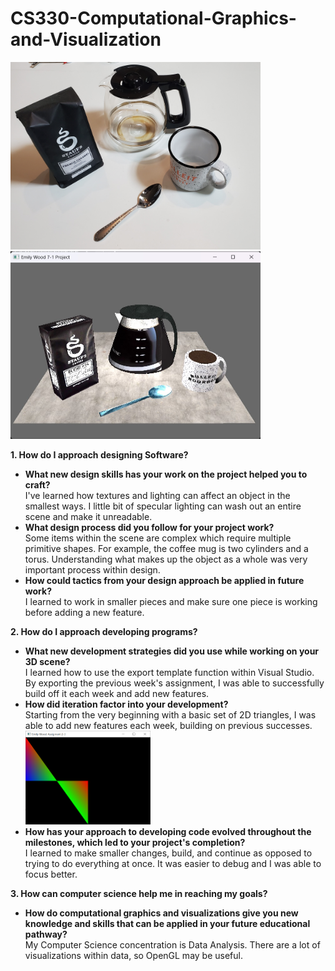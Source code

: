 # CS330-Computational-Graphics-and-Visualization

<img src="https://github.com/Emily-Wood7/CS330-Computational-Graphics-and-Visualization/blob/main/Module%207%20-%20Project/Proposed%20Scene.jpg" width="400" height="300">  <img src="https://github.com/Emily-Wood7/CS330-Computational-Graphics-and-Visualization/blob/main/Module%207%20-%20Project/Final%20Scene.jpg" width="400" height="300">

**1. How do I approach designing Software?**
   - **What new design skills has your work on the project helped you to craft?**
      <br>I've learned how textures and lighting can affect an object in the smallest ways.  I little bit of specular lighting can wash out an entire scene and make it unreadable.
   - **What design process did you follow for your project work?**
      <br>Some items within the scene are complex which require multiple primitive shapes.  For example, the coffee mug is two cylinders and a torus.  Understanding what makes up the object as a whole was very important process within design.
   - **How could tactics from your design approach be applied in future work?**
      <br>I learned to work in smaller pieces and make sure one piece is working before adding a new feature.

**2. How do I approach developing programs?**
   - **What new development strategies did you use while working on your 3D scene?**
      <br>I learned how to use the export template function within Visual Studio.  By exporting the previous week's assignment, I was able to successfully build off it each week and add new features.
   - **How did iteration factor into your development?**
      <br>Starting from the very beginning with a basic set of 2D triangles, I was able to add new features each week, building on previous successes.
      <br><img src="https://github.com/Emily-Wood7/CS330-Computational-Graphics-and-Visualization/blob/main/Module%202/2-3.png" width="200" height="150">
   - **How has your approach to developing code evolved throughout the milestones, which led to your project's completion?**
      <br>I learned to make smaller changes, build, and continue as opposed to trying to do everything at once.  It was easier to debug and I was able to focus better.

**3. How can computer science help me in reaching my goals?**
   - **How do computational graphics and visualizations give you new knowledge and skills that can be applied in your future educational pathway?**
      <br>My Computer Science concentration is Data Analysis.  There are a lot of visualizations within data, so OpenGL may be useful.
